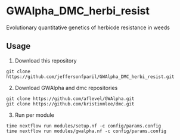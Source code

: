 # GWAlpha_DMC_herbi_resist
Evolutionary quantitative genetics of herbicde resistance in weeds

## Usage

1. Download this repository
```shell
git clone https://github.com/jeffersonfparil/GWAlpha_DMC_herbi_resist.git
```

2. Download GWAlpha and dmc repositories
```shell
git clone https://github.com/aflevel/GWAlpha.git
git clone https://github.com/kristinmlee/dmc.git
```

3. Run per module
```shell
time nextflow run modules/setup.nf -c config/params.config
time nextflow run modules/gwalpha.nf -c config/params.config
```